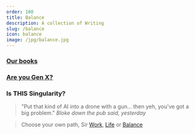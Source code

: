 ```yaml
---
order: 100
title: Balance
description: A collection of Writing
slug: /balance
icon: balance
image: /jpg/balance.jpg
---
```


### [Our books](/balance/books)

### [Are you Gen X?](/balance/gen-x)

### Is THIS Singularity?

> "Put that kind of AI into a drone with a gun... then yeh, you've got a big problem." _Bloke down the pub said, yesterday_

> Choose your own path, Sir [Work](/work), [Life](/life) or [Balance](/balance)
